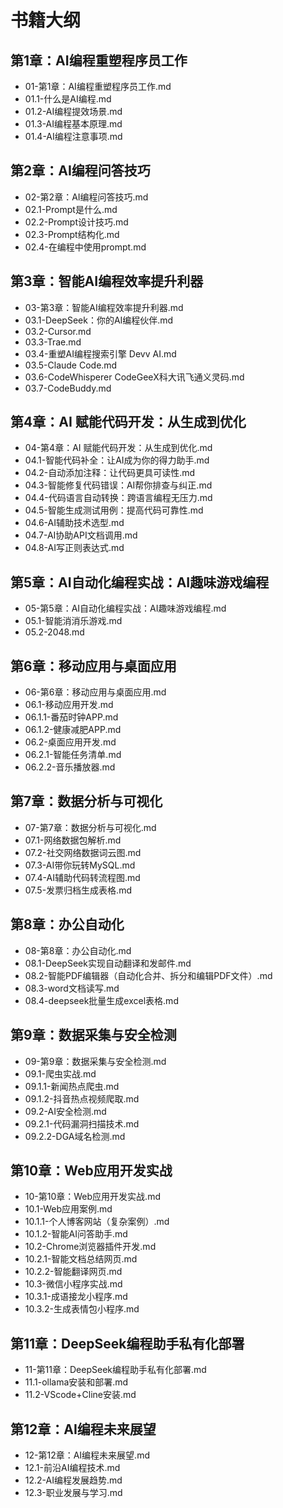 # 书籍大纲

## 第1章：AI编程重塑程序员工作
- 01-第1章：AI编程重塑程序员工作.md
- 01.1-什么是AI编程.md
- 01.2-AI编程提效场景.md
- 01.3-AI编程基本原理.md
- 01.4-AI编程注意事项.md

## 第2章：AI编程问答技巧
- 02-第2章：AI编程问答技巧.md
- 02.1-Prompt是什么.md
- 02.2-Prompt设计技巧.md
- 02.3-Prompt结构化.md
- 02.4-在编程中使用prompt.md

## 第3章：智能AI编程效率提升利器
- 03-第3章：智能AI编程效率提升利器.md
- 03.1-DeepSeek：你的AI编程伙伴.md
- 03.2-Cursor.md
- 03.3-Trae.md
- 03.4-重塑AI编程搜索引擎 Devv AI.md
- 03.5-Claude Code.md
- 03.6-CodeWhisperer CodeGeeX科大讯飞通义灵码.md
- 03.7-CodeBuddy.md

## 第4章：AI 赋能代码开发：从生成到优化
- 04-第4章：AI 赋能代码开发：从生成到优化.md
- 04.1-智能代码补全：让AI成为你的得力助手.md
- 04.2-自动添加注释：让代码更具可读性.md
- 04.3-智能修复代码错误：AI帮你排查与纠正.md
- 04.4-代码语言自动转换：跨语言编程无压力.md
- 04.5-智能生成测试用例：提高代码可靠性.md
- 04.6-AI辅助技术选型.md
- 04.7-AI协助API文档调用.md
- 04.8-AI写正则表达式.md

## 第5章：AI自动化编程实战：AI趣味游戏编程
- 05-第5章：AI自动化编程实战：AI趣味游戏编程.md
- 05.1-智能消消乐游戏.md
- 05.2-2048.md

## 第6章：移动应用与桌面应用
- 06-第6章：移动应用与桌面应用.md
- 06.1-移动应用开发.md
- 06.1.1-番茄时钟APP.md
- 06.1.2-健康减肥APP.md
- 06.2-桌面应用开发.md
- 06.2.1-智能任务清单.md
- 06.2.2-音乐播放器.md

## 第7章：数据分析与可视化
- 07-第7章：数据分析与可视化.md
- 07.1-网络数据包解析.md
- 07.2-社交网络数据词云图.md
- 07.3-AI带你玩转MySQL.md
- 07.4-AI辅助代码转流程图.md
- 07.5-发票归档生成表格.md

## 第8章：办公自动化
- 08-第8章：办公自动化.md
- 08.1-DeepSeek实现自动翻译和发邮件.md
- 08.2-智能PDF编辑器（自动化合并、拆分和编辑PDF文件）.md
- 08.3-word文档读写.md
- 08.4-deepseek批量生成excel表格.md

## 第9章：数据采集与安全检测
- 09-第9章：数据采集与安全检测.md
- 09.1-爬虫实战.md
- 09.1.1-新闻热点爬虫.md
- 09.1.2-抖音热点视频爬取.md
- 09.2-AI安全检测.md
- 09.2.1-代码漏洞扫描技术.md
- 09.2.2-DGA域名检测.md

## 第10章：Web应用开发实战
- 10-第10章：Web应用开发实战.md
- 10.1-Web应用案例.md
- 10.1.1-个人博客网站（复杂案例）.md
- 10.1.2-智能AI问答助手.md
- 10.2-Chrome浏览器插件开发.md
- 10.2.1-智能文档总结网页.md
- 10.2.2-智能翻译网页.md
- 10.3-微信小程序实战.md
- 10.3.1-成语接龙小程序.md
- 10.3.2-生成表情包小程序.md

## 第11章：DeepSeek编程助手私有化部署
- 11-第11章：DeepSeek编程助手私有化部署.md
- 11.1-ollama安装和部署.md
- 11.2-VScode+Cline安装.md

## 第12章：AI编程未来展望
- 12-第12章：AI编程未来展望.md
- 12.1-前沿AI编程技术.md
- 12.2-AI编程发展趋势.md
- 12.3-职业发展与学习.md
